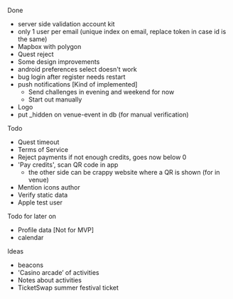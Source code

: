 Done
* server side validation account kit
* only 1 user per email (unique index on email, replace token in case id is the same)
* Mapbox with polygon
* Quest reject
* Some design improvements
* android preferences select doesn't work
* bug login after register needs restart
* push notifications [Kind of implemented]
    * Send challenges in evening and weekend for now
    * Start out manually
* Logo
* put _hidden on venue-event in db (for manual verification)

Todo
* Quest timeout
* Terms of Service
* Reject payments if not enough credits, goes now below 0
* 'Pay credits', scan QR code in app
    * the other side can be crappy website where a QR is shown (for in venue)
* Mention icons author
* Verify static data
* Apple test user

Todo for later on
* Profile data [Not for MVP]
* calendar

Ideas
* beacons
* 'Casino arcade’ of activities
* Notes about activities
* TicketSwap summer festival ticket